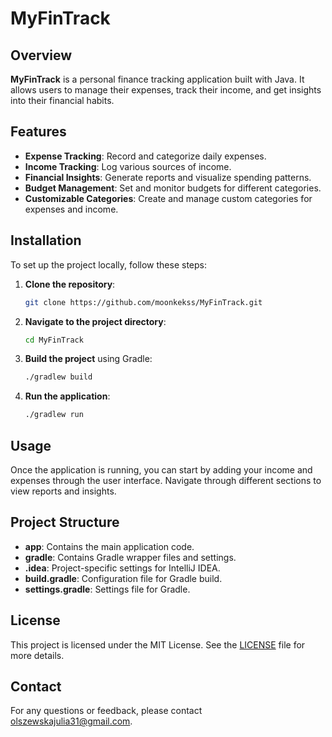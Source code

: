 # MyFinTrack

## Overview

**MyFinTrack** is a personal finance tracking application built with Java. It allows users to manage their expenses, track their income, and get insights into their financial habits.

## Features

- **Expense Tracking**: Record and categorize daily expenses.
- **Income Tracking**: Log various sources of income.
- **Financial Insights**: Generate reports and visualize spending patterns.
- **Budget Management**: Set and monitor budgets for different categories.
- **Customizable Categories**: Create and manage custom categories for expenses and income.

## Installation

To set up the project locally, follow these steps:

1. **Clone the repository**:
    ```sh
    git clone https://github.com/moonkekss/MyFinTrack.git
    ```

2. **Navigate to the project directory**:
    ```sh
    cd MyFinTrack
    ```

3. **Build the project** using Gradle:
    ```sh
    ./gradlew build
    ```

4. **Run the application**:
    ```sh
    ./gradlew run
    ```

## Usage

Once the application is running, you can start by adding your income and expenses through the user interface. Navigate through different sections to view reports and insights.

## Project Structure

- **app**: Contains the main application code.
- **gradle**: Contains Gradle wrapper files and settings.
- **.idea**: Project-specific settings for IntelliJ IDEA.
- **build.gradle**: Configuration file for Gradle build.
- **settings.gradle**: Settings file for Gradle.

## License

This project is licensed under the MIT License. See the [LICENSE](LICENSE) file for more details.

## Contact

For any questions or feedback, please contact olszewskajulia31@gmail.com.

